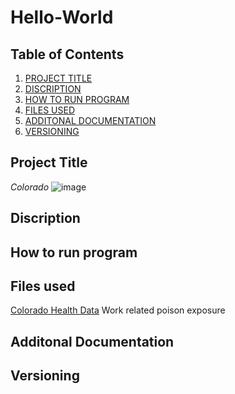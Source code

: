 # Hello-World
## **Table of Contents**
1. [PROJECT TITLE](https://github.com/cassidyformanek/Hello-World/blob/main/README.md#project-title)
2. [DISCRIPTION](https://github.com/cassidyformanek/Hello-World/blob/main/README.md#discription)
3. [HOW TO RUN PROGRAM](https://github.com/cassidyformanek/Hello-World/blob/main/README.how-to-run-program)
4. [FILES USED](https://github.com/cassidyformanek/Hello-World/blob/main/README.md#files-used)
5. [ADDITONAL DOCUMENTATION](https://github.com/cassidyformanek/Hello-World/blob/main/README.md#additonal-documentation)
6. [VERSIONING](https://github.com/cassidyformanek/Hello-World/blob/main/README.md#versioning)
## Project Title
*Colorado*
![image](https://cdn.britannica.com/74/7674-050-FCCC7650/Colorado-state-flag-letter-C-pattern-gold-1964.jpg)
## Discription
## How to run program
## Files used
[Colorado Health Data](https://cdphe.colorado.gov/sites/cdphe/files/HHW_WS_Work-related-Exposures-Reported-to-a-Poison-Center-2000-2010_1.pdf)
Work related poison exposure
## Additonal Documentation
## Versioning
